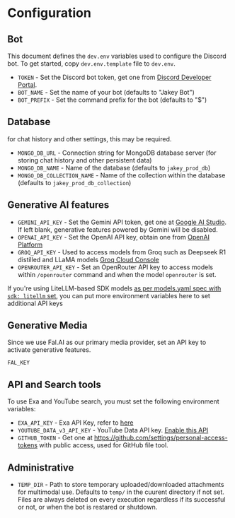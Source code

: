 # Configuration
## Bot
This document defines the `dev.env` variables used to configure the Discord bot. To get started, copy `dev.env.template` file to `dev.env`.

- `TOKEN` - Set the Discord bot token, get one from [Discord Developer Portal](https://discord.com/developers/applications).
- `BOT_NAME` - Set the name of your bot (defaults to "Jakey Bot")
- `BOT_PREFIX` - Set the command prefix for the bot (defaults to "$")


## Database
for chat history and other settings, this may be required.
- `MONGO_DB_URL` - Connection string for MongoDB database server (for storing chat history and other persistent data)
- `MONGO_DB_NAME` - Name of the database (defaults to `jakey_prod_db`)
- `MONGO_DB_COLLECTION_NAME` - Name of the collection within the database (defaults to `jakey_prod_db_collection`)

## Generative AI features
- `GEMINI_API_KEY` - Set the Gemini API token, get one at [Google AI Studio](https://aistudio.google.com/app/apikey). If left blank, generative features powered by Gemini will be disabled.
- `OPENAI_API_KEY` - Set the OpenAI API key, obtain one from [OpenAI Platform](https://platform.openai.com/api-keys)
- `GROQ_API_KEY` - Used to access models from Groq such as Deepseek R1 distilled and LLaMA models [Groq Cloud Console](https://console.groq.com/keys)
- `OPENROUTER_API_KEY` - Set an OpenRouter API key to access models within `/openrouter` command and when the model `openrouter` is set.

If you're using LiteLLM-based SDK models [as per models.yaml spec with `sdk: litellm` set](/models/validation.py#L18-L19), you can put more environment variables here to set additional API keys


## Generative Media
Since we use Fal.AI as our primary media provider, set an API key to activate generative features.

`FAL_KEY`

## API and Search tools
To use Exa and YouTube search, you must set the following environment variables:
- `EXA_API_KEY` - Exa API Key, refer to [here](https://docs.exa.ai/websets/api/get-started)
- `YOUTUBE_DATA_v3_API_KEY` - YouTube Data API key. [Enable this API](https://console.cloud.google.com/apis/api/youtube.googleapis.com)
- `GITHUB_TOKEN` - Get one at https://github.com/settings/personal-access-tokens with public access, used for GitHub file tool.

## Administrative
- `TEMP_DIR` - Path to store temporary uploaded/downloaded attachments for multimodal use. Defaults to `temp/` in the cuurent directory if not set. Files are always deleted on every execution regardless if its successful or not, or when the bot is restared or shutdown.

